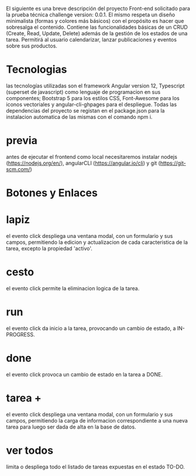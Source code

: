 El siguiente es una breve descripción del proyecto Front-end solicitado para la prueba técnica challenge version: 0.0.1.
El mismo respeta un diseño minimalista (formas y colores más básicos) con el propósito es hacer que sobresalga el contenido.
Contiene las funcionalidades básicas de un CRUD (Create, Read, Update, Delete) además de la gestión de los estados de una tarea.
Permitirá al usuario calendarizar, lanzar publicaciones y eventos sobre sus productos.

# Tecnologias
las tecnologías utilizadas son el framework Angular version 12, Typescript (superset de javascript) como lenguaje de programacion en sus componentes; Bootstrap 5 para los estilos CSS, Font-Awesome para los iconos vectoriales y angular-cli-ghpages para el despliegue. Todas las dependencias del proyecto se registan en el package.json para la instalacion automatica de las mismas con el comando npm i. 

# previa
antes de ejecutar el frontend como local necesitaremos instalar nodejs (https://nodejs.org/en/), angularCLI (https://angular.io/cli) y git (https://git-scm.com/)

# Botones y Enlaces
# lapiz 
el evento click despliega una ventana modal, con un formulario y sus campos, permitiendo la edicion y actualizacion de cada caracteristica de la tarea, excepto la propiedad 'activo'.
# cesto
el evento click permite la eliminacion logica de la tarea.
# run
el evento click da inicio a la tarea, provocando un cambio de estado, a IN-PROGRESS.
# done
el evento click provoca un cambio de estado en la tarea a DONE.
# tarea +
el evento click despliega una ventana modal, con un formulario y sus campos, permitiendo la carga de informacion correspondiente a una nueva tarea para luego ser dada de alta en la base de datos.
# ver todos
limita o despliega todo el listado de tareas expuestas en el estado TO-DO.
